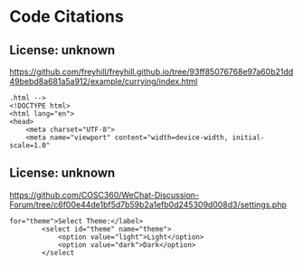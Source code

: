 # Code Citations

## License: unknown
https://github.com/freyhill/freyhill.github.io/tree/93ff85076768e97a60b21dd49bebd8a681a5a912/example/currying/index.html

```
.html -->
<!DOCTYPE html>
<html lang="en">
<head>
    <meta charset="UTF-8">
    <meta name="viewport" content="width=device-width, initial-scale=1.0"
```


## License: unknown
https://github.com/COSC360/WeChat-Discussion-Forum/tree/c6f00e44de1bf5d7b59b2a1efb0d245309d008d3/settings.php

```
for="theme">Select Theme:</label>
        <select id="theme" name="theme">
            <option value="light">Light</option>
            <option value="dark">Dark</option>
        </select
```


